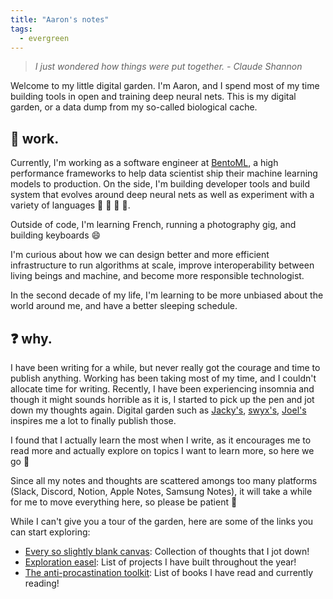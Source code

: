 ```yaml
---
title: "Aaron's notes"
tags:
  - evergreen
---
```


> _I just wondered how things were put together. - Claude Shannon_

Welcome to my little digital garden. I'm Aaron, and I spend most of my time
building tools in open and training deep neural nets. This is my digital garden, or a data dump from my so-called biological cache.

## 📖 work.

Currently, I'm working as a software engineer at [BentoML](https://www.bentoml.com/),
a high performance frameworks to help data scientist ship their machine learning models
to production. On the side, I'm building developer tools and build system that evolves
around deep neural nets as well as experiment with a variety of languages 🦀 🐍 🐉 👻.

Outside of code, I'm learning French, running a photography gig, and building keyboards 😄

I'm curious about how we can design better and more efficient infrastructure to run
algorithms at scale, improve interoperability between living beings and machine, and become more responsible technologist.

In the second decade of my life, I'm learning to be more unbiased about the world
around me, and have a better sleeping schedule.

## ❓ why.

I have been writing for a while, but never really got the courage and time to publish anything. Working has been taking most of my time, and I couldn't allocate time for writing. Recently, I have been experiencing insomnia and though it might sounds
horrible as it is, I started to pick up the pen and jot down my thoughts again. Digital
garden such as [Jacky's](https://jzhao.xyz), [swyx's](https://publish.obsidian.md/swyx/README), [Joel's](https://joelhooks.com/) inspires me a lot to finally publish those.

I found that I actually learn the most when I write, as it encourages me to read more
and actually explore on topics I want to learn more, so here we go 🚀

Since all my notes and thoughts are scattered amongs too many platforms (Slack, Discord, Notion, Apple Notes, Samsung Notes), it will take a while for me to move everything here, so please be patient 🐣

While I can't give you a tour of the garden, here are some of the links you can start
exploring:

- [Every so slightly blank canvas](/cache): Collection of thoughts that I jot down!
- [Exploration easel](cache/Projects.md): List of projects I have built throughout the
  year!
- [The anti-procastination toolkit](/books): List of books I have read and currently
  reading!
